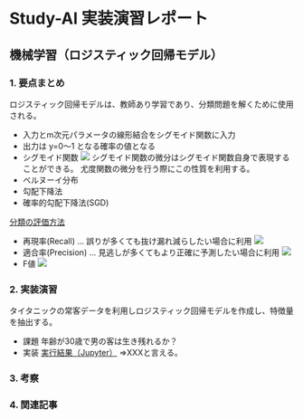 # Study-AI 実装演習レポート
## 機械学習（ロジスティック回帰モデル）
### 1. 要点まとめ

ロジスティック回帰モデルは、教師あり学習であり、分類問題を解くために使用される。
- 入力とm次元パラメータの線形結合をシグモイド関数に入力
- 出力は y=0～1 となる確率の値となる
- シグモイド関数
  <img src="https://latex.codecogs.com/svg.latex?\sigma(x)=\frac{1}{1+\rm{exp}(\it{-ax})}" />
シグモイド関数の微分はシグモイド関数自身で表現することができる。
尤度関数の微分を行う際にこの性質を利用する。
- ベルヌーイ分布
- 勾配下降法
- 確率的勾配下降法(SGD)



<u>分類の評価方法</u>
- 再現率(Recall) ... 誤りが多くても抜け漏れ減らしたい場合に利用
  <img src="https://latex.codecogs.com/svg.latex?\rm{Recall=}\frac{TP}{TP+FN}" />
- 適合率(Precision) ... 見逃しが多くてもより正確に予測したい場合に利用
  <img src="https://latex.codecogs.com/svg.latex?\rm{Precision}=\frac{TP}{TP+FP}" />
- F値
  <img src="https://latex.codecogs.com/svg.latex?\rm{\frac{2Recall\cdot Precision}{Recall+Precision}}" />

### 2. 実装演習

タイタニックの常客データを利用しロジスティック回帰モデルを作成し、特徴量を抽出する。
- 課題
年齢が30歳で男の客は生き残れるか？
- 実装
[実行結果（Jupyter）](Exercises-1.ipynb)
⇒XXXと言える。

### 3. 考察


### 4. 関連記事

